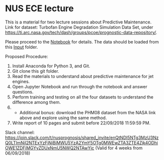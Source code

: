 # NUS ECE lecture
This is a material for two lecture sessions about Predictive Maintenance. Link for dataset: Turbofan Engine Degradation Simulation Data Set, under https://ti.arc.nasa.gov/tech/dash/groups/pcoe/prognostic-data-repository/.

Please proceed to the [Notebook](https://github.com/iceberg12/NUS_guest_lecture/blob/master/EE5110/Prognostics%20Prediction.ipynb) for details. The data should be loaded from this [Input](https://github.com/iceberg12/NUS_guest_lecture/tree/master/input) folder.

Proposed Procedure:
1. Install Anaconda for Python 3, and Git.
2. Git clone this git folder.
3. Read the materials to understand about predictive maintenance for jet engines.
4. Open Jupyter Notebook and run through the notebook and answer questions.
5. Perform training and testing on all the four datasets to understand the difference among them.
6. * Additional bonus: download the PHM08 dataset from the NASA link above and explore using the same method.
7. Write report of 10 pages and submit before 22/09/2018 11:59:59 PM.

Slack channel: https://join.slack.com/t/nusprognosis/shared_invite/enQtNDI5NTg3MzU3NzQ0LTlmNjI2NTExYzFjNjBiMWU5YzA2YmY5OTg0MWEwZTA3ZTE4Zjk4ODhiOWE1ZDFiMGYyZDUxNmU5NWQ2NTAwYjc (Valid for 4 weeks from 06/09/2018)
